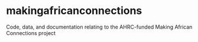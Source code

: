 # makingafricanconnections
Code, data, and documentation relating to the AHRC-funded Making African Connections project
